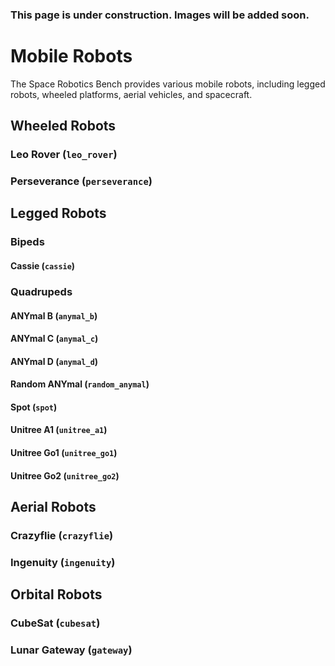 <div class="warning">

### This page is under construction. Images will be added soon.

</div>

# Mobile Robots

The Space Robotics Bench provides various mobile robots, including legged robots, wheeled platforms, aerial vehicles, and spacecraft.

## Wheeled Robots

### Leo Rover (`leo_rover`)

<!-- ### Mars Rover (`mars_rover`) -->

### Perseverance (`perseverance`)

## Legged Robots

### Bipeds

#### Cassie (`cassie`)

### Quadrupeds

#### ANYmal B (`anymal_b`)

#### ANYmal C (`anymal_c`)

#### ANYmal D (`anymal_d`)

#### Random ANYmal (`random_anymal`)

#### Spot (`spot`)

#### Unitree A1 (`unitree_a1`)

#### Unitree Go1 (`unitree_go1`)

#### Unitree Go2 (`unitree_go2`)

## Aerial Robots

### Crazyflie (`crazyflie`)

### Ingenuity (`ingenuity`)

## Orbital Robots

### CubeSat (`cubesat`)

### Lunar Gateway (`gateway`)

